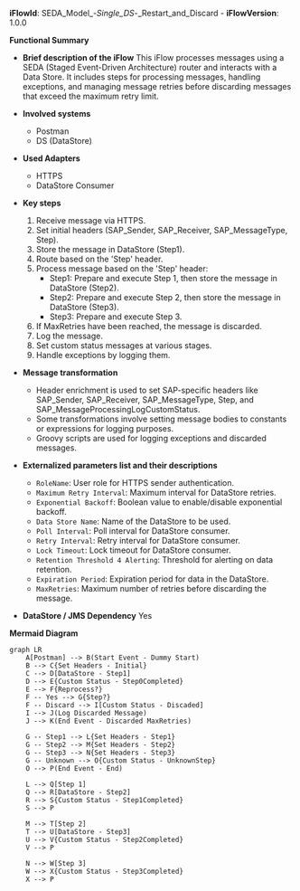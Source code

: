 **iFlowId**: SEDA_Model_-_Single_DS_-_Restart_and_Discard - **iFlowVersion**: 1.0.0

**Functional Summary**

- **Brief description of the iFlow**
This iFlow processes messages using a SEDA (Staged Event-Driven Architecture) router and interacts with a Data Store. It includes steps for processing messages, handling exceptions, and managing message retries before discarding messages that exceed the maximum retry limit.

- **Involved systems**
    - Postman
    - DS (DataStore)

- **Used Adapters**
    - HTTPS
    - DataStore Consumer

- **Key steps**
    1. Receive message via HTTPS.
    2. Set initial headers (SAP_Sender, SAP_Receiver, SAP_MessageType, Step).
    3. Store the message in DataStore (Step1).
    4. Route based on the 'Step' header.
    5. Process message based on the 'Step' header:
        - Step1: Prepare and execute Step 1, then store the message in DataStore (Step2).
        - Step2: Prepare and execute Step 2, then store the message in DataStore (Step3).
        - Step3: Prepare and execute Step 3.
    6. If MaxRetries have been reached, the message is discarded.
    7. Log the message.
    8. Set custom status messages at various stages.
    9. Handle exceptions by logging them.

- **Message transformation**
    - Header enrichment is used to set SAP-specific headers like SAP_Sender, SAP_Receiver, SAP_MessageType, Step, and SAP_MessageProcessingLogCustomStatus.
    - Some transformations involve setting message bodies to constants or expressions for logging purposes.
    - Groovy scripts are used for logging exceptions and discarded messages.

- **Externalized parameters list and their descriptions**
    - `RoleName`: User role for HTTPS sender authentication.
    - `Maximum Retry Interval`: Maximum interval for DataStore retries.
    - `Exponential Backoff`: Boolean value to enable/disable exponential backoff.
    - `Data Store Name`: Name of the DataStore to be used.
    - `Poll Interval`: Poll interval for DataStore consumer.
    - `Retry Interval`: Retry interval for DataStore consumer.
    - `Lock Timeout`: Lock timeout for DataStore consumer.
    - `Retention Threshold 4 Alerting`: Threshold for alerting on data retention.
    - `Expiration Period`: Expiration period for data in the DataStore.
    - `MaxRetries`: Maximum number of retries before discarding the message.

- **DataStore / JMS Dependency**
Yes

**Mermaid Diagram**

```mermaid
graph LR
    A[Postman] --> B(Start Event - Dummy Start)
    B --> C{Set Headers - Initial}
    C --> D[DataStore - Step1]
    D --> E{Custom Status - Step0Completed}
    E --> F{Reprocess?}
    F -- Yes --> G{Step?}
    F -- Discard --> I[Custom Status - Discaded]
    I --> J(Log Discarded Message)
    J --> K(End Event - Discarded MaxRetries)

    G -- Step1 --> L{Set Headers - Step1}
    G -- Step2 --> M{Set Headers - Step2}
    G -- Step3 --> N{Set Headers - Step3}
    G -- Unknown --> O{Custom Status - UnknownStep}
    O --> P(End Event - End)

    L --> Q[Step 1]
    Q --> R[DataStore - Step2]
    R --> S{Custom Status - Step1Completed}
    S --> P

    M --> T[Step 2]
    T --> U[DataStore - Step3]
    U --> V{Custom Status - Step2Completed}
    V --> P

    N --> W[Step 3]
    W --> X{Custom Status - Step3Completed}
    X --> P
```
